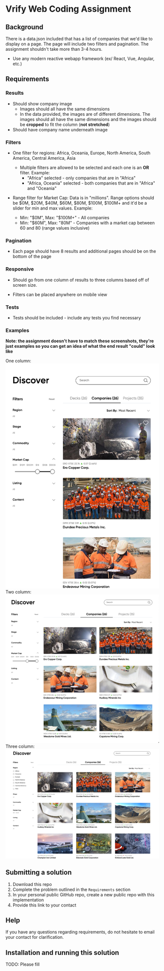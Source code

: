 # Vrify Web Coding Assignment

## Background

There is a data.json included that has a list of companies that we'd like to
display on a page. The page will include two filters and pagination. The
assignment shouldn't take more than 3-4 hours.

- Use any modern reactive webapp framework (ex/ React, Vue, Angular, etc.)

## Requirements

### Results

- Should show company image
  - Images should all have the same dimensions
  - In the data provided, the images are of different dimensions. The images
    should all have the same dimensions and the images should be **cropped** to
    fit the column (**not stretched**)
- Should have company name underneath image

### Filters

- One filter for regions: Africa, Oceania, Europe, North America, South
  America, Central America, Asia

  - Multiple filters are allowed to be selected and each one is an **OR**
    filter. Example:
    - "Africa" selected - only companies that are in "Africa"
    - "Africa, Oceania" selected - both companies that are in "Africa" and
      "Oceania"

- Range filter for Market Cap: Data is in "millions". Range options should be $0M,
  $20M, $40M, $60M, $80M, $100M, $100M+ and it'd be a slider for min and max
  values. Example:
  - Min: "$0M", Max: "$100M+" - All companies
  - Min: "$60M", Max: "80M" - Companies with a market cap between 60 and 80
    (range values inclusive)

### Pagination

- Each page should have 8 results and additional pages should be on the bottom
  of the page

### Responsive

- Should go from one column of results to three columns based off of screen
  size.

- Filters can be placed anywhere on mobile view

### Tests

- Tests should be included - include any tests you find necessary

### Examples

**Note: the assignment doesn't have to match these screenshots, they're just
examples so you can get an idea of what the end result "could" look like**

One column:
![](./example-images/one-column.png)
Two column:
![](./example-images/two-column.png)
Three column:
![](./example-images/three-column.png)

## Submitting a solution

1. Download this repo
2. Complete the problem outlined in the `Requirements` section
3. In your personal public GitHub repo, create a new public repo with this implementation
4. Provide this link to your contact

## Help

If you have any questions regarding requirements, do not hesitate to email your contact for clarification.

## Installation and running this solution

TODO: Please fill
